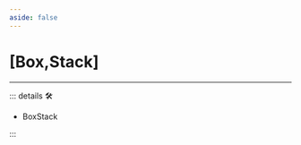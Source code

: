 ```yaml
---
aside: false
---
```

# <py>[<labor>Box</labor>,<motor>Stack</motor>]</py>

---

<!-- =================================================== -->
<!-- =================================================== -->
<!-- =================================================== -->
<!-- =================================================== -->
<!-- =================================================== -->
::: details 🛠

- BoxStack

:::
